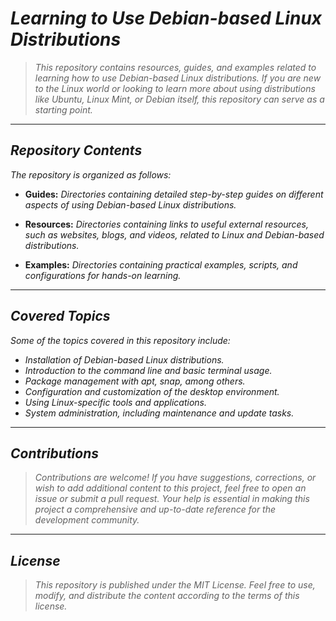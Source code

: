 <!-- Autor: Daniel Benjamin Perez Morales -->
<!-- GitHub: https://github.com/D4nitrix13 -->
<!-- GitLab: https://gitlab.com/D4nitrix13 -->
<!-- Correo electrónico: danielperezdev@proton.me -->

# ***Learning to Use Debian-based Linux Distributions***

> *This repository contains resources, guides, and examples related to learning how to use Debian-based Linux distributions. If you are new to the Linux world or looking to learn more about using distributions like Ubuntu, Linux Mint, or Debian itself, this repository can serve as a starting point.*

---

## ***Repository Contents***

*The repository is organized as follows:*

- **Guides:** *Directories containing detailed step-by-step guides on different aspects of using Debian-based Linux distributions.*

- **Resources:** *Directories containing links to useful external resources, such as websites, blogs, and videos, related to Linux and Debian-based distributions.*

- **Examples:** *Directories containing practical examples, scripts, and configurations for hands-on learning.*

---

## ***Covered Topics***

*Some of the topics covered in this repository include:*

- *Installation of Debian-based Linux distributions.*
- *Introduction to the command line and basic terminal usage.*
- *Package management with apt, snap, among others.*
- *Configuration and customization of the desktop environment.*
- *Using Linux-specific tools and applications.*
- *System administration, including maintenance and update tasks.*

---

## ***Contributions***

> *Contributions are welcome! If you have suggestions, corrections, or wish to add additional content to this project, feel free to open an issue or submit a pull request. Your help is essential in making this project a comprehensive and up-to-date reference for the development community.*

---

## ***License***

> *This repository is published under the MIT License. Feel free to use, modify, and distribute the content according to the terms of this license.*
